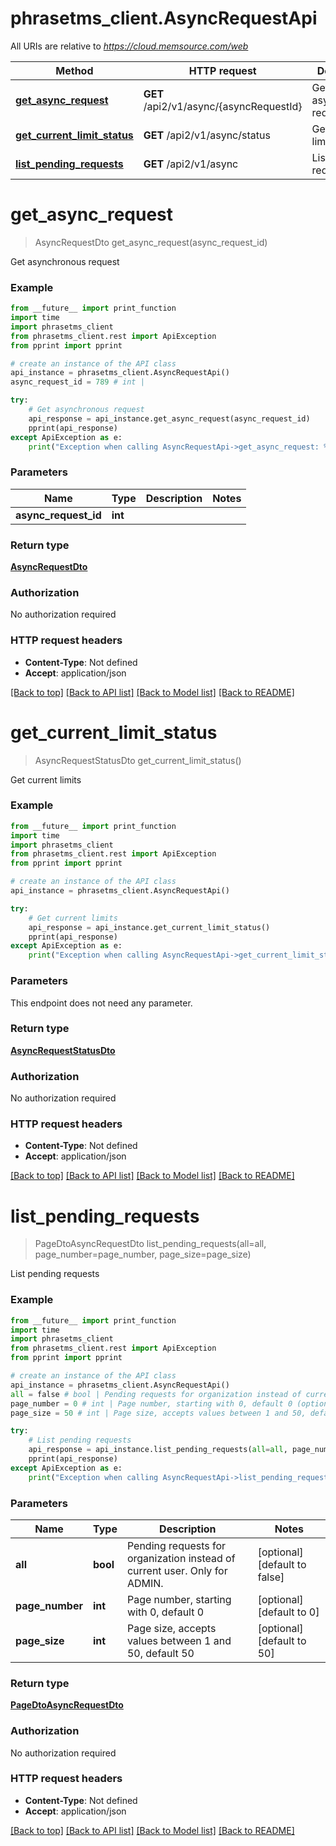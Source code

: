 # phrasetms_client.AsyncRequestApi

All URIs are relative to *https://cloud.memsource.com/web*

Method | HTTP request | Description
------------- | ------------- | -------------
[**get_async_request**](AsyncRequestApi.md#get_async_request) | **GET** /api2/v1/async/{asyncRequestId} | Get asynchronous request
[**get_current_limit_status**](AsyncRequestApi.md#get_current_limit_status) | **GET** /api2/v1/async/status | Get current limits
[**list_pending_requests**](AsyncRequestApi.md#list_pending_requests) | **GET** /api2/v1/async | List pending requests

# **get_async_request**
> AsyncRequestDto get_async_request(async_request_id)

Get asynchronous request

### Example
```python
from __future__ import print_function
import time
import phrasetms_client
from phrasetms_client.rest import ApiException
from pprint import pprint

# create an instance of the API class
api_instance = phrasetms_client.AsyncRequestApi()
async_request_id = 789 # int | 

try:
    # Get asynchronous request
    api_response = api_instance.get_async_request(async_request_id)
    pprint(api_response)
except ApiException as e:
    print("Exception when calling AsyncRequestApi->get_async_request: %s\n" % e)
```

### Parameters

Name | Type | Description  | Notes
------------- | ------------- | ------------- | -------------
 **async_request_id** | **int**|  | 

### Return type

[**AsyncRequestDto**](AsyncRequestDto.md)

### Authorization

No authorization required

### HTTP request headers

 - **Content-Type**: Not defined
 - **Accept**: application/json

[[Back to top]](#) [[Back to API list]](../README.md#documentation-for-api-endpoints) [[Back to Model list]](../README.md#documentation-for-models) [[Back to README]](../README.md)

# **get_current_limit_status**
> AsyncRequestStatusDto get_current_limit_status()

Get current limits

### Example
```python
from __future__ import print_function
import time
import phrasetms_client
from phrasetms_client.rest import ApiException
from pprint import pprint

# create an instance of the API class
api_instance = phrasetms_client.AsyncRequestApi()

try:
    # Get current limits
    api_response = api_instance.get_current_limit_status()
    pprint(api_response)
except ApiException as e:
    print("Exception when calling AsyncRequestApi->get_current_limit_status: %s\n" % e)
```

### Parameters
This endpoint does not need any parameter.

### Return type

[**AsyncRequestStatusDto**](AsyncRequestStatusDto.md)

### Authorization

No authorization required

### HTTP request headers

 - **Content-Type**: Not defined
 - **Accept**: application/json

[[Back to top]](#) [[Back to API list]](../README.md#documentation-for-api-endpoints) [[Back to Model list]](../README.md#documentation-for-models) [[Back to README]](../README.md)

# **list_pending_requests**
> PageDtoAsyncRequestDto list_pending_requests(all=all, page_number=page_number, page_size=page_size)

List pending requests

### Example
```python
from __future__ import print_function
import time
import phrasetms_client
from phrasetms_client.rest import ApiException
from pprint import pprint

# create an instance of the API class
api_instance = phrasetms_client.AsyncRequestApi()
all = false # bool | Pending requests for organization instead of current user. Only for ADMIN. (optional) (default to false)
page_number = 0 # int | Page number, starting with 0, default 0 (optional) (default to 0)
page_size = 50 # int | Page size, accepts values between 1 and 50, default 50 (optional) (default to 50)

try:
    # List pending requests
    api_response = api_instance.list_pending_requests(all=all, page_number=page_number, page_size=page_size)
    pprint(api_response)
except ApiException as e:
    print("Exception when calling AsyncRequestApi->list_pending_requests: %s\n" % e)
```

### Parameters

Name | Type | Description  | Notes
------------- | ------------- | ------------- | -------------
 **all** | **bool**| Pending requests for organization instead of current user. Only for ADMIN. | [optional] [default to false]
 **page_number** | **int**| Page number, starting with 0, default 0 | [optional] [default to 0]
 **page_size** | **int**| Page size, accepts values between 1 and 50, default 50 | [optional] [default to 50]

### Return type

[**PageDtoAsyncRequestDto**](PageDtoAsyncRequestDto.md)

### Authorization

No authorization required

### HTTP request headers

 - **Content-Type**: Not defined
 - **Accept**: application/json

[[Back to top]](#) [[Back to API list]](../README.md#documentation-for-api-endpoints) [[Back to Model list]](../README.md#documentation-for-models) [[Back to README]](../README.md)

